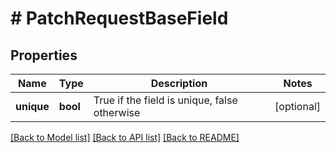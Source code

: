 # # PatchRequestBaseField

## Properties

Name | Type | Description | Notes
------------ | ------------- | ------------- | -------------
**unique** | **bool** | True if the field is unique, false otherwise | [optional] 

[[Back to Model list]](../../README.md#documentation-for-models) [[Back to API list]](../../README.md#documentation-for-api-endpoints) [[Back to README]](../../README.md)


